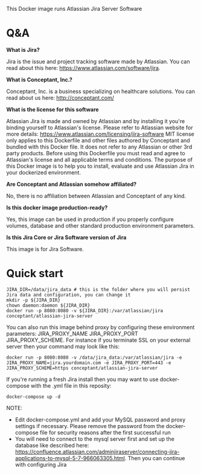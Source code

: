 This Docker image runs Atlassian Jira Server Software
# Q&A

**What is Jira?**

Jira is the issue and project tracking software made by Atlassian. You can read about this here: https://www.atlassian.com/software/jira.

**What is Conceptant, Inc.?**

Conceptant, Inc. is a business specializing on healthcare solutions. You can read about us here: http://conceptant.com/

**What is the license for this software**

Atlassian Jira is made and owned by Atlassian and by installing it you're binding yourself to Atlassian's license. Please refer to Atlassian website for more details: https://www.atlassian.com/licensing/jira-software
MIT license only applies to this Dockerfile and other files authored by Conceptant and bundled with this Docker file. It does not refer to any Atlassian or other 3rd party products.
Before using this Dockerfile you must read and agree to Atlassian's license and all applicable terms and conditions. 
The purpose of this Docker image is to help you to install, evaluate and use Atlassian Jira in your dockerized environment.

**Are Conceptant and Atlassian somehow affiliated?**

No, there is no affiliation between Atlassian and Conceptant of any kind.   

**Is this docker image production-ready?**

Yes, this image can be used in production if you properly configure volumes, database and other standard production environment parameters.

**Is this Jira Core or Jira Software version of Jira**

This image is for Jira Software.

# Quick start

```
JIRA_DIR=/data/jira_data # this is the folder where you will persist Jira data and configuration, you can change it
mkdir -p ${JIRA_DIR}
chown daemon:daemon ${JIRA_DIR}
docker run -p 8080:8080 -v ${JIRA_DIR}:/var/atlassian/jira conceptant/atlassian-jira-server
```
You can also run this image behind proxy by configuring these environment parameters: JIRA_PROXY_NAME JIRA_PROXY_PORT JIRA_PROXY_SCHEME. For instance if you terminate SSL on your external server then your command may look like this:
```
docker run -p 8080:8080 -v /data/jira_data:/var/atlassian/jira -e JIRA_PROXY_NAME=jira.yourdomain.com -e JIRA_PROXY_PORT=443 -e JIRA_PROXY_SCHEME=https conceptant/atlassian-jira-server
```
If you're running a fresh Jira install then you may want to use docker-compose with the .yml file in this reposity:
```
docker-compose up -d
```
NOTE:
- Edit docker-compose.yml and add your MySQL password and proxy settings if necessary. Please remove the password from the docker-compose file for security reasons after the first successful run 
- You will need to connect to the mysql server first and set up the database like described here: https://confluence.atlassian.com/adminjiraserver/connecting-jira-applications-to-mysql-5-7-966063305.html. Then you can continue with configuring Jira